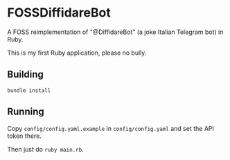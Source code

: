 # FOSSDiffidareBot

A FOSS reimplementation of "@DiffidareBot" (a joke Italian Telegram bot) in Ruby.

This is my first Ruby application, please no bully.

## Building

```
bundle install
```

## Running

Copy `config/config.yaml.example` in `config/config.yaml` and set the API token
there.

Then just do `ruby main.rb`.
